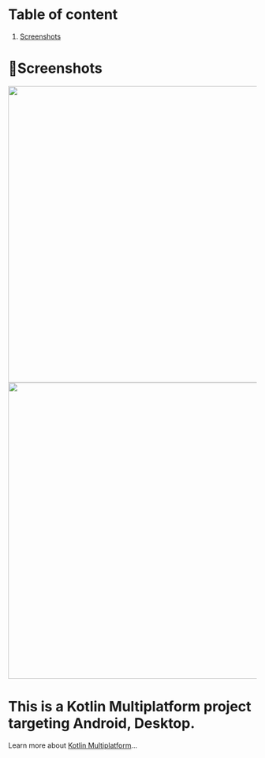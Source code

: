# Table of content
1. [Screenshots](#screenshots)


# 📸Screenshots
<img src = "https://github.com/user-attachments/assets/3b555840-526e-4f78-af18-96f62dc2e9a2" width = "800" height = "600">



<img src = "https://github.com/user-attachments/assets/f7210331-68dc-4db0-abca-ab10756aeac5" width = "800" height = "600">


# This is a Kotlin Multiplatform project targeting Android, Desktop.
Learn more about [Kotlin Multiplatform](https://www.jetbrains.com/help/kotlin-multiplatform-dev/get-started.html)…
